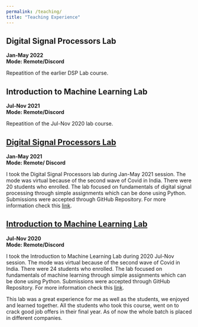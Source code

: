 ```yaml
---
permalink: /teaching/
title: "Teaching Experience"
---
```


## Digital Signal Processors Lab<br>
<b>Jan-May 2022</b><br>
<b>Mode: Remote/Discord</b>

Repeatition of the earlier DSP Lab course.

## Introduction to Machine Learning Lab<br>

<b>Jul-Nov 2021</b><br>
<b>Mode: Remote/Discord</b>

Repeatition of the Jul-Nov 2020 lab course.

## [Digital Signal Processors Lab](https://snehilsanyal.github.io/EE521/)<br>

<b>Jan-May 2021</b><br>
<b>Mode: Remote/ Discord</b>

I took the Digital Signal Processors lab during Jan-May 2021 session. The mode was virtual because of the second wave of Covid in India. There were 20 students who enrolled. The lab focused on fundamentals of digital signal processing through simple assignments which can be done using Python. Submissions were accepted through GitHub Repository. For more information check this [link](https://snehilsanyal.github.io/EE521/).

## [Introduction to Machine Learning Lab](https://snehilsanyal.github.io/EE524/)<br>

<b>Jul-Nov 2020</b><br>
<b>Mode: Remote/Discord</b>

I took the Introduction to Machine Learning Lab during 2020 Jul-Nov session. The mode was virtual because of the second wave of Covid in India. There were 24 students who enrolled. The lab focused on fundamentals of machine learning through simple assignments which can be done using Python. Submissions were accepted through GitHub Repository. For more information check this [link](https://snehilsanyal.github.io/EE524/).

This lab was a great experience for me as well as the students, we enjoyed and learned together. All the students who took this course, went on to crack good job offers in their final year. As of now the whole batch is placed in different companies.  
